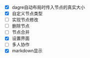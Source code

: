 - [x] dagre自动布局时传入节点的真实大小
- [x] 自定义节点类型
- [ ] 实现节点修改
- [ ] 删除节点
- [ ] 节点合并
- [x] 设置界面
- [ ] 多人协作
- [x] markdown显示